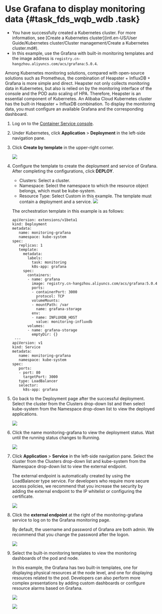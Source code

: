 # Use Grafana to display monitoring data {#task_fds_wqb_wdb .task}

-   You have successfully created a Kubernetes cluster. For more information, see [Create a Kubernetes cluster](intl.en-US/User Guide/Kubernetes cluster/Cluster management/Create a Kubernetes cluster.md#).
-   In this example, use the Grafana with built-in monitoring templates and the image address is `registry.cn-hangzhou.aliyuncs.com/acs/grafana:5.0.4`.

Among Kubernetes monitoring solutions, compared with open-source solutions such as Prometheus, the combination of Heapster + InfluxDB + Grafana is more simple and direct. Heapster not only collects monitoring data in Kubernetes, but also is relied on by the monitoring interface of the console and the POD auto scaling of HPA. Therefore, Heapster is an essential component of Kubernetes. An Alibaba Cloud Kubernetes cluster has the built-in Heapster + InfluxDB combination. To display the monitoring data, you must configure an available Grafana and the corresponding dashboard.

1.  Log on to the [Container Service console](https://cs.console.aliyun.com). 
2.  Under Kubernetes, click **Application** \> **Deployment** in the left-side navigation pane. 
3.  Click **Create by template** in the upper-right corner. 

    ![](http://static-aliyun-doc.oss-cn-hangzhou.aliyuncs.com/assets/img/15812/153958591510516_en-US.png)

4.  Configure the template to create the deployment and service of Grafana. After completing the configurations, click **DEPLOY**. 

    -   Clusters: Select a cluster.
    -   Namespace: Select the namespace to which the resource object belongs, which must be kube-system.
    -   Resource Type: Select Custom in this example. The template must contain a deployment and a service.
    ![](http://static-aliyun-doc.oss-cn-hangzhou.aliyuncs.com/assets/img/15812/153958591810517_en-US.png)

    The orchestration template in this example is as follows:

    ```
    apiVersion: extensions/v1beta1
    kind: Deployment
    metadata:
       name: monitoring-grafana
       namespace: kube-system
    spec: 
       replicas: 1 
       template:
         metadata:
           labels:
             task: monitoring
             k8s-app: grafana
         spec:
           containers:
           - name: grafana
             image: registry.cn-hangzhou.aliyuncs.com/acs/grafana:5.0.4
             ports:
             - containerPort: 3000
               protocol: TCP
             volumeMounts:
             - mountPath: /var
               name: grafana-storage
             env:
             - name: INFLUXDB_HOST
               value: monitoring-influxdb
           volumes:
           - name: grafana-storage
             emptyDir: {}
     ---
    apiVersion: v1
    kind: Service
    metadata:
       name: monitoring-grafana
       namespace: kube-system
    spec:
       ports:
       - port: 80
         targetPort: 3000
       type: LoadBalancer
       selector:
         k8s-app: grafana
    ```

5.  Go back to the Deployment page after the successful deployment. Select the cluster from the Clusters drop-down list and then select kube-system from the Namespace drop-down list to view the deployed applications. 

    ![](http://static-aliyun-doc.oss-cn-hangzhou.aliyuncs.com/assets/img/15812/153958591810518_en-US.png)

6.  Click the name monitoring-grafana to view the deployment status. Wait until the running status changes to Running. 

    ![](http://static-aliyun-doc.oss-cn-hangzhou.aliyuncs.com/assets/img/15812/153958591810519_en-US.png)

7.  Click **Application** \> **Service** in the left-side navigation pane. Select the cluster from the Clusters drop-down list and kube-system from the Namespace drop-down list to view the external endpoint. 

    The external endpoint is automatically created by using the LoadBalancer type service. For developers who require more secure access policies, we recommend that you increase the security by adding the external endpoint to the IP whitelist or configuring the certificate.

    ![](http://static-aliyun-doc.oss-cn-hangzhou.aliyuncs.com/assets/img/15812/153958591810521_en-US.png)

8.  Click the **external endpoint** at the right of the monitoring-grafana service to log on to the Grafana monitoring page. 

    By default, the username and password of Grafana are both admin. We recommend that you change the password after the logon.

    ![](http://static-aliyun-doc.oss-cn-hangzhou.aliyuncs.com/assets/img/15812/153958591810522_en-US.png)

9.  Select the built-in monitoring templates to view the monitoring dashboards of the pod and node. 

    In this example, the Grafana has two built-in templates, one for displaying physical resources at the node level, and one for displaying resources related to the pod. Developers can also perform more complex presentations by adding custom dashboards or configure resource alarms based on Grafana.

    ![](http://static-aliyun-doc.oss-cn-hangzhou.aliyuncs.com/assets/img/15812/153958592210523_en-US.png) 

    ![](http://static-aliyun-doc.oss-cn-hangzhou.aliyuncs.com/assets/img/15812/153958592210524_en-US.png)



